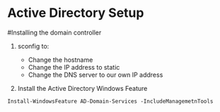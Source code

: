 # Active Directory Setup


#Installing the domain controller

1. sconfig to:
    - Change the hostname
    - Change the IP address to static
    - Change the DNS server to our own IP address

2. Install the Active Directory Windows Feature

```shell
Install-WindowsFeature AD-Domain-Services -IncludeManagemetnTools
```